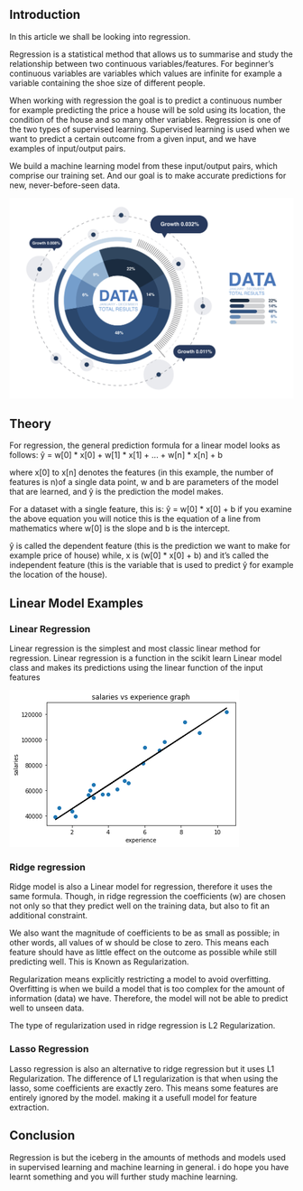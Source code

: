 ## Introduction
In this article we shall be looking into regression.

Regression is a statistical method that allows us to summarise and study the relationship between two continuous variables/features. For beginner’s continuous variables are variables which values are infinite for example a variable containing the shoe size of different people.

When working with regression the goal is to predict a continuous number for example predicting the price a house will be sold using its location, the condition of the house and so many other variables. 
Regression is one of the two types of supervised learning.
Supervised learning is used when we want to predict a certain outcome from a given input, and we have examples of input/output pairs.

We build a machine learning model from these input/output pairs, which comprise our training set. And our goal is to make accurate predictions for new, never-before-seen data.

![image title](./18186.jpg)
## Theory
For regression, the general prediction formula for a linear model looks as follows: ŷ = w[0] * x[0] + w[1] * x[1] + ... + w[n] * x[n] + b

where x[0] to x[n] denotes the features (in this example, the number of features is n)of a single data point, w and b are parameters of the model that are learned, and ŷ is the prediction the model makes. 

For a dataset with a single feature, this is: ŷ = w[0] * x[0] + b
if you examine the above equation you will notice this is the equation of a line from mathematics 
where w[0] is the slope and b is the intercept.

ŷ is called the dependent feature (this is the prediction we want to make for example price of house)
while, x is (w[0] * x[0] + b) and it’s called the independent feature (this is the variable that is used to predict ŷ for example the location of the house).

## Linear Model Examples
### Linear Regression
Linear regression is the simplest and most classic linear method for regression.
Linear regression is a function in the scikit learn Linear model class and makes its predictions using the linear function of the input features

![image title](./linearR.png)
### Ridge regression
Ridge model is also a Linear model for regression, therefore it uses the same formula.
Though, in ridge regression the coefficients (w) are chosen not only so that they predict well on the training data, but also to fit an additional constraint.

We also want the magnitude of coefficients
to be as small as possible; in other words, all values of w should be close to zero. This means each feature should have as little effect on the outcome as possible while still predicting well.
This is Known as Regularization.

Regularization means explicitly restricting a model to avoid overfitting.
Overfitting is when we build a model that is too complex for the amount of information (data) we have. Therefore, the model will not be able to predict well to unseen data.

The type of regularization used in ridge regression is L2 Regularization.

### Lasso Regression 
Lasso regression is also an alternative to ridge regression but it uses L1 Regularization.
The difference of L1 regularization is that when using the lasso, some coefficients are exactly zero. This means some features are entirely ignored by the model. making it a usefull model for feature extraction.

## Conclusion
Regression is but the iceberg in the amounts of methods and models used in supervised learning and machine learning in general. 
i do hope you have learnt something and you will further study machine learning.
